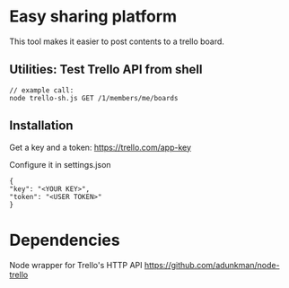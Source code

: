 # Easy sharing platform

This tool makes it easier to post contents to a trello board.

## Utilities: Test Trello API from shell

    // example call:
    node trello-sh.js GET /1/members/me/boards



## Installation

Get a key and a token:
https://trello.com/app-key

Configure it in settings.json

    {
    "key": "<YOUR KEY>",
    "token": "<USER TOKEN>"
    }


# Dependencies

Node wrapper for Trello's HTTP API
https://github.com/adunkman/node-trello
